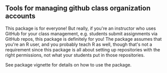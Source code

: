 ## Tools for managing github class organization accounts

This package is for everyone! But really, if you're an instructor who uses 
GitHub for your class management, e.g. students submit assignments via GitHub 
repos, this package is definitely for you! The package assumes that you're 
an R user, and you probably teach R as well, though that's not a requirement 
since this package is all about setting up repositories with the right 
permissions, not what your students put in those repositories. 

See package vignette for details on how to use the package.

